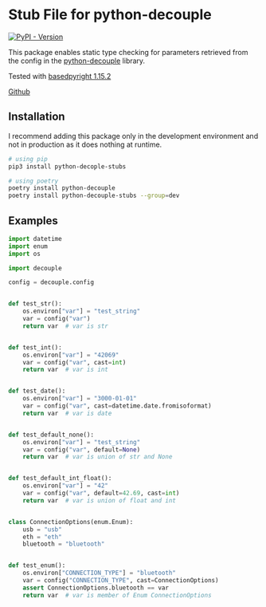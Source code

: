 # Stub File for python-decouple

[![PyPI - Version](https://img.shields.io/pypi/v/python-decouple-stubs)](https://pypi.org/project/python-decouple-stubs/)

This package enables static type checking for parameters retrieved from the config in the [python-decouple](https://pypi.org/project/python-decouple/) library.

Tested with [basedpyright 1.15.2](https://pypi.org/project/basedpyright/)

[Github](https://github.com/tobievil/decouple-stubs)

## Installation

I recommend adding this package only in the development environment and not in production as it does nothing at runtime.

```bash
# using pip
pip3 install python-decople-stubs

# using poetry
poetry install python-decouple
poetry install python-decouple-stubs --group=dev
```

## Examples

```python
import datetime
import enum
import os

import decouple

config = decouple.config


def test_str():
    os.environ["var"] = "test_string"
    var = config("var")
    return var  # var is str


def test_int():
    os.environ["var"] = "42069"
    var = config("var", cast=int)
    return var  # var is int


def test_date():
    os.environ["var"] = "3000-01-01"
    var = config("var", cast=datetime.date.fromisoformat)
    return var  # var is date


def test_default_none():
    os.environ["var"] = "test_string"
    var = config("var", default=None)
    return var  # var is union of str and None


def test_default_int_float():
    os.environ["var"] = "42"
    var = config("var", default=42.69, cast=int)
    return var  # var is union of float and int


class ConnectionOptions(enum.Enum):
    usb = "usb"
    eth = "eth"
    bluetooth = "bluetooth"


def test_enum():
    os.environ["CONNECTION_TYPE"] = "bluetooth"
    var = config("CONNECTION_TYPE", cast=ConnectionOptions)
    assert ConnectionOptions.bluetooth == var
    return var  # var is member of Enum ConnectionOptions
```

